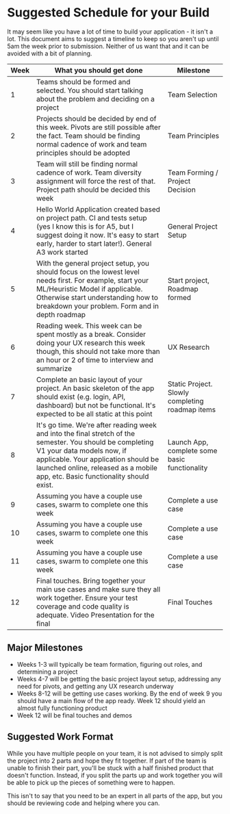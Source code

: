 # Suggested Schedule for your Build

It may seem like you have a lot of time to build your application - it isn't a lot. This document aims to suggest a timeline to keep so you aren't up until 5am the week prior to submission. Neither of us want that and it can be avoided with a bit of planning.


| Week | What you should get done | Milestone |
| --- | --- | --- |
| 1 | Teams should be formed and selected. You should start talking about the problem and deciding on a project | Team Selection  |
| 2 | Projects should be decided by end of this week. Pivots are still possible after the fact. Team should be finding normal cadence of work and team principles should be adopted | Team Principles |
| 3 | Team will still be finding normal cadence of work. Team diversity assignment will force the rest of that. Project path should be decided this week | Team Forming / Project Decision |
| 4 | Hello World Application created based on project path. CI and tests setup (yes I know this is for A5, but I suggest doing it now. It's easy to start early, harder to start later!). General A3 work started | General Project Setup |
| 5 | With the general project setup, you should focus on the lowest level needs first. For example, start your ML/Heuristic Model if applicable. Otherwise start understanding how to breakdown your problem. Form and in depth roadmap | Start project, Roadmap formed |
| 6 | Reading week. This week can be spent mostly as a break. Consider doing your UX research this week though, this should not take more than an hour or 2 of time to interview and summarize | UX Research |
| 7 | Complete an basic layout of your project. An basic skeleton of the app should exist (e.g. login, API, dashboard) but not be functional. It's expected to be all static at this point | Static Project. Slowly completing roadmap items |
| 8 | It's go time. We're after reading week and into the final stretch of the semester. You should be completing V1 your data models now, if applicable. Your application should be launched online, released as a mobile app, etc. Basic functionality should exist. | Launch App, complete some basic functionality |
| 9 | Assuming you have a couple use cases, swarm to complete one this week | Complete a use case | 
| 10 | Assuming you have a couple use cases, swarm to complete one this week | Complete a use case |
| 11 | Assuming you have a couple use cases, swarm to complete one this week | Complete a use case |
| 12 | Final touches. Bring together your main use cases and make sure they all work together. Ensure your test coverage and code quality is adequate. Video Presentation for the final | Final Touches |

## Major Milestones

- Weeks 1-3 will typically be team formation, figuring out roles, and determining a project
- Weeks 4-7 will be getting the basic project layout setup, addressing any need for pivots, and getting any UX research underway
- Weeks 8-12 will be getting use cases working. By the end of week 9 you should have a main flow of the app ready. Week 12 should yield an almost fully functioning product
- Week 12 will be final touches and demos

## Suggested Work Format

While you have multiple people on your team, it is not advised to simply split the project into 2 parts and hope they fit together. If part of the team is unable to finish their part, you'll be stuck with a half finished product that doesn't function. Instead, if you split the parts up and work together you will be able to pick up the pieces of something were to happen.

This isn't to say that you need to be an expert in all parts of the app, but you should be reviewing code and helping where you can.
